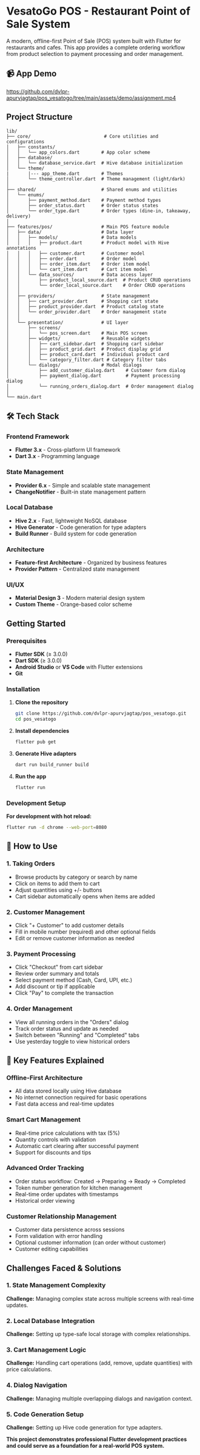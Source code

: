 # VesatoGo POS - Restaurant Point of Sale System

A modern, offline-first Point of Sale (POS) system built with Flutter for restaurants and cafes. This app provides a complete ordering workflow from product selection to payment processing and order management.

## 📹 App Demo

https://github.com/dvlpr-apurvjagtap/pos_vesatogo/tree/main/assets/demo/assignment.mp4



## Project Structure

```
lib/
├── core/                           # Core utilities and configurations
│   ├── constants/
│   │   └── app_colors.dart        # App color scheme
│   ├── database/
│   │   └── database_service.dart  # Hive database initialization
│   └── theme/
|       |--- app_theme.dart        # Themes
│       └── theme_controller.dart  # Theme management (light/dark)
│
├── shared/                        # Shared enums and utilities
│   └── enums/
│       ├── payment_method.dart    # Payment method types
│       ├── order_status.dart      # Order status states
│       └── order_type.dart        # Order types (dine-in, takeaway, delivery)
│
├── features/pos/                  # Main POS feature module
│   ├── data/                      # Data layer
│   │   ├── models/                # Data models
│   │   │   ├── product.dart       # Product model with Hive annotations
│   │   │   ├── customer.dart      # Customer model
│   │   │   ├── order.dart         # Order model
│   │   │   ├── order_item.dart    # Order item model
│   │   │   └── cart_item.dart     # Cart item model
│   │   └── data_sources/          # Data access layer
│   │       ├── product_local_source.dart  # Product CRUD operations
│   │       └── order_local_source.dart    # Order CRUD operations
│   │
│   ├── providers/                 # State management
│   │   ├── cart_provider.dart     # Shopping cart state
│   │   ├── product_provider.dart  # Product catalog state
│   │   └── order_provider.dart    # Order management state
│   │
│   └── presentation/              # UI layer
│       ├── screens/
│       │   └── pos_screen.dart    # Main POS screen
│       ├── widgets/               # Reusable widgets
│       │   ├── cart_sidebar.dart  # Shopping cart sidebar
│       │   ├── product_grid.dart  # Product display grid
│       │   ├── product_card.dart  # Individual product card
│       │   └── category_filter.dart # Category filter tabs
│       └── dialogs/               # Modal dialogs
│           ├── add_customer_dialog.dart    # Customer form dialog
│           ├── payment_dialog.dart         # Payment processing dialog
│           └── running_orders_dialog.dart  # Order management dialog
│
└── main.dart                     
```

## 🛠️ Tech Stack

### **Frontend Framework**
- **Flutter 3.x** - Cross-platform UI framework
- **Dart 3.x** - Programming language

### **State Management**
- **Provider 6.x** - Simple and scalable state management
- **ChangeNotifier** - Built-in state management pattern

### **Local Database**
- **Hive 2.x** - Fast, lightweight NoSQL database
- **Hive Generator** - Code generation for type adapters
- **Build Runner** - Build system for code generation

### **Architecture**
- **Feature-first Architecture** - Organized by business features
- **Provider Pattern** - Centralized state management

### **UI/UX**
- **Material Design 3** - Modern material design system
- **Custom Theme** - Orange-based color scheme


##  Getting Started

### Prerequisites

- **Flutter SDK** (≥ 3.0.0)
- **Dart SDK** (≥ 3.0.0)
- **Android Studio** or **VS Code** with Flutter extensions
- **Git**

### Installation

1. **Clone the repository**
   ```bash
   git clone https://github.com/dvlpr-apurvjagtap/pos_vesatogo.git
   cd pos_vesatogo
   ```

2. **Install dependencies**
   ```bash
   flutter pub get
   ```

3. **Generate Hive adapters**
   ```bash
   dart run build_runner build
   ```

4. **Run the app**
   ```bash
   flutter run
   ```

### Development Setup

**For development with hot reload:**
   ```bash
   flutter run -d chrome --web-port=8080
   ```


## 📱 How to Use

### 1. **Taking Orders**
- Browse products by category or search by name
- Click on items to add them to cart
- Adjust quantities using +/- buttons
- Cart sidebar automatically opens when items are added

### 2. **Customer Management**
- Click "+ Customer" to add customer details
- Fill in mobile number (required) and other optional fields
- Edit or remove customer information as needed

### 3. **Payment Processing**
- Click "Checkout" from cart sidebar
- Review order summary and totals
- Select payment method (Cash, Card, UPI, etc.)
- Add discount or tip if applicable
- Click "Pay" to complete the transaction

### 4. **Order Management**
- View all running orders in the "Orders" dialog
- Track order status and update as needed
- Switch between "Running" and "Completed" tabs
- Use yesterday toggle to view historical orders

## 🎯 Key Features Explained

### **Offline-First Architecture**
- All data stored locally using Hive database
- No internet connection required for basic operations
- Fast data access and real-time updates

### **Smart Cart Management**
- Real-time price calculations with tax (5%)
- Quantity controls with validation
- Automatic cart clearing after successful payment
- Support for discounts and tips

### **Advanced Order Tracking**
- Order status workflow: Created → Preparing → Ready → Completed
- Token number generation for kitchen management
- Real-time order updates with timestamps
- Historical order viewing

### **Customer Relationship Management**
- Customer data persistence across sessions
- Form validation with error handling
- Optional customer information (can order without customer)
- Customer editing capabilities

## Challenges Faced & Solutions

### **1. State Management Complexity**
**Challenge:** Managing complex state across multiple screens with real-time updates.

### **2. Local Database Integration**
**Challenge:** Setting up type-safe local storage with complex relationships.

### **3. Cart Management Logic**
**Challenge:** Handling cart operations (add, remove, update quantities) with price calculations.

### **4. Dialog Navigation**
**Challenge:** Managing multiple overlapping dialogs and navigation context.

### **5. Code Generation Setup**
**Challenge:** Setting up Hive code generation for type adapters.



**This project demonstrates professional Flutter development practices and could serve as a foundation for a real-world POS system.**